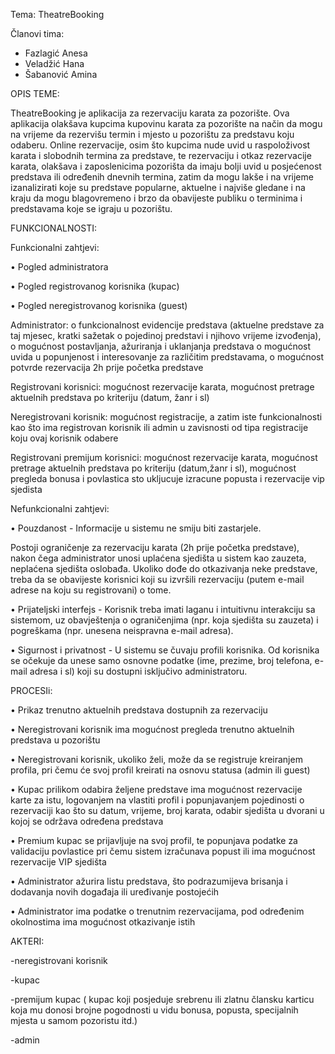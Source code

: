 Tema: TheatreBooking

Članovi tima: 
-	Fazlagić Anesa
-	Veladžić Hana
-	Šabanović Amina

OPIS TEME:	

TheatreBooking je aplikacija za rezervaciju karata za pozorište. Ova aplikacija olakšava kupcima kupovinu karata za pozorište na način da mogu na vrijeme da rezervišu termin i mjesto u pozorištu za predstavu koju odaberu. Online rezervacije, osim što kupcima nude uvid u raspoloživost karata i slobodnih termina za predstave, te rezervaciju i otkaz rezervacije karata, olakšava i zaposlenicima pozorišta da imaju bolji uvid u posjećenost predstava ili određenih dnevnih termina, zatim da mogu lakše i na vrijeme izanalizirati koje su predstave popularne, aktuelne i najviše gledane i na kraju da  mogu blagovremeno i brzo da obavijeste publiku o terminima i predstavama koje se igraju u pozorištu. 

FUNKCIONALNOSTI:

 Funkcionalni zahtjevi:
 
 • Pogled administratora 
 
• Pogled registrovanog korisnika (kupac)
 
 • Pogled neregistrovanog korisnika (guest)

Administrator: o funkcionalnost evidencije predstava (aktuelne predstave za taj mjesec, kratki sažetak o pojedinoj predstavi i njihovo vrijeme izvođenja), o mogućnost postavljanja, ažuriranja i uklanjanja predstava o mogućnost uvida u popunjenost i interesovanje za različitim predstavama, o mogućnost potvrde rezervacija 2h prije početka predstave

 Registrovani korisnici:   mogućnost rezervacije karata, mogućnost pretrage aktuelnih predstava po kriteriju (datum, žanr i sl) 
 
 Neregistrovani korisnik: mogućnost registracije, a zatim iste funkcionalnosti kao što ima registrovan korisnik ili admin u zavisnosti od tipa registracije koju ovaj korisnik odabere
 
Registrovani premijum korisnici: mogućnost rezervacije karata, mogućnost pretrage aktuelnih predstava po kriteriju (datum,žanr i sl), mogućnost pregleda bonusa i povlastica sto ukljucuje izracune popusta i rezervacije vip sjedista


Nefunkcionalni zahtjevi:

 • Pouzdanost - Informacije u sistemu ne smiju biti zastarjele. 
 
Postoji ograničenje za rezervaciju karata (2h prije početka predstave), nakon čega administrator unosi uplaćena sjedišta u sistem kao zauzeta, neplaćena sjedišta oslobađa. Ukoliko dođe do otkazivanja neke predstave, treba da se obavijeste korisnici koji su izvršili rezervaciju (putem e-mail adrese na koju su registrovani) o tome. 

• Prijateljski interfejs - Korisnik treba imati laganu i intuitivnu interakciju sa sistemom, uz obavještenja o ograničenjima (npr. koja sjedišta su zauzeta) i pogreškama (npr. unesena neispravna e-mail adresa). 

• Sigurnost i privatnost - U sistemu se čuvaju profili korisnika. Od korisnika se očekuje da unese samo osnovne podatke (ime, prezime, broj telefona, e-mail adresa i sl) koji su dostupni isključivo administratoru.


PROCESIi:

•	Prikaz trenutno aktuelnih predstava dostupnih za rezervaciju

•	Neregistrovani korisnik ima mogućnost pregleda trenutno aktuelnih predstava u pozorištu

•	Neregistrovani korisnik, ukoliko želi, može da se registruje kreiranjem profila, pri čemu će svoj profil kreirati na osnovu statusa (admin ili guest)

•	Kupac prilikom odabira željene predstave ima mogućnost rezervacije karte za istu, logovanjem na vlastiti profil i popunjavanjem pojedinosti o rezervaciji kao što su datum, vrijeme, broj karata, odabir sjedišta u dvorani u kojoj se održava određena predstava

•	Premium kupac se prijavljuje na svoj profil, te popunjava podatke za validaciju povlastice pri čemu sistem izračunava popust ili ima mogućnost rezervacije VIP sjedišta

•	Administrator ažurira listu predstava, što podrazumijeva brisanja i dodavanja novih događaja ili uređivanje postojećih

•	Administrator ima podatke o trenutnim rezervacijama, pod određenim okolnostima ima mogućnost otkazivanje istih

AKTERI:

-neregistrovani korisnik

-kupac

-premijum kupac ( kupac koji posjeduje srebrenu ili zlatnu člansku karticu koja mu donosi brojne pogodnosti u vidu bonusa, popusta, specijalnih mjesta u samom pozoristu itd.)

-admin

 
